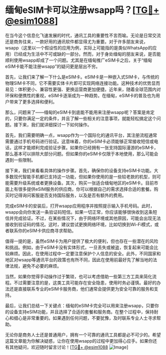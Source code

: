 # 缅甸eSIM卡可以注册wsapp吗？[[TG💪+ @esim1088](https://t.me/s/esim1088)]

在当今这个信息化飞速发展的时代，通讯工具的重要性不言而喻。无论是日常交流还是商务往来，一款好用的通讯软件都显得尤为重要。对于许多朋友来说，wsapp（这里以一个假设性的应用为例，实际上可能指的是类似WhatsApp的应用）已经成为生活中不可或缺的一部分。然而，对于身处缅甸的朋友来说，是否能顺利使用wsapp却成了一个问题。尤其是在缅甸推广eSIM卡之后，关于“缅甸eSIM卡能不能注册wsapp”的疑问更是层出不穷。

首先，让我们来了解一下什么是eSIM卡。eSIM卡是一种嵌入式SIM卡，与传统的物理SIM卡不同，它不需要实体卡片即可实现网络连接功能。这种技术的优势显而易见：体积更小、兼容性更强、更换运营商更加便捷。近年来，随着全球范围内对环保和便携性的重视，eSIM卡逐渐成为一种趋势。在缅甸，eSIM卡的普及也为用户带来了更多选择和便利。

那么，问题来了——缅甸的eSIM卡到底能不能用来注册wsapp呢？答案是肯定的，只要你满足一定的条件，并且了解一些相关的注意事项，就能轻松搞定这个问题。接下来，我们就详细探讨一下如何操作。

首先，我们需要明确一点，wsapp作为一个国际化的通讯平台，其注册流程通常需要通过手机号码进行验证。这意味着，你的eSIM卡必须能够正常接收短信或电话，这样才能顺利完成验证步骤。如果你已经拥有一张支持国际漫游的eSIM卡，那么基本可以排除大部分问题。但如果你的eSIM卡仅限于本地使用，那么可能会遇到一些限制。

接下来，我们来看看具体的操作步骤。首先，确保你的设备支持eSIM卡功能。大多数现代智能手机都已支持这一功能，但如果你使用的是一些较老款的机型，则可能需要升级系统或者更换设备。其次，购买一张适合缅甸地区的eSIM卡。目前市面上有很多提供eSIM服务的供应商，你可以根据自己的需求选择合适的套餐。购买时记得询问客服是否支持国际服务，以及是否有额外的费用。

完成eSIM卡的安装后，打开wsapp应用程序并按照提示输入手机号码。此时，wsapp会向你发送一条验证码短信。如果一切正常，你应该能够很快收到这条短信并完成验证。不过，在某些情况下，由于网络环境或其他原因，可能会出现无法接收到验证码的情况。这时，建议尝试更换网络环境，比如切换到Wi-Fi模式，或者联系你的eSIM卡供应商寻求帮助。

值得一提的是，虽然eSIM卡为用户提供了极大的便利，但也存在一些潜在的风险和挑战。例如，由于eSIM卡没有实体形式，一旦丢失或被盗，恢复起来可能会比较麻烦。因此，在使用过程中一定要注意保护个人信息的安全。此外，不同国家和地区对wsapp等通讯平台的政策也有所不同，因此在使用前最好先了解当地的法律法规，避免不必要的麻烦。

当然，如果你觉得手动操作过于繁琐，也可以考虑借助一些第三方工具来简化流程。不过需要注意的是，这类工具可能存在安全隐患，使用时务必谨慎。最好的办法还是直接联系专业的eSIM卡服务商，他们通常会提供更为安全可靠的服务和支持。

最后，让我们总结一下关键点：缅甸的eSIM卡完全可以用来注册wsapp，只要你的设备支持eSIM功能，并且选择了合适的套餐和服务商。在整个过程中，保持耐心和细心是非常重要的。如果遇到任何问题，不要犹豫，及时联系专业人士寻求帮助。

无论你是商务人士还是普通用户，拥有一个可靠的通讯工具都是必不可少的。希望这篇文章能为你解决疑惑，让你在使用wsapp的过程中更加得心应手。如果你还有其他疑问，欢迎随时留言讨论！[[TG💪+ @esim1088](https://t.me/s/esim1088) ![Image](https://i.postimg.cc/4NQfJmqS/Snipaste-2025-05-13-00-14-12.png)]